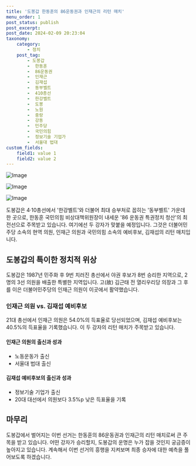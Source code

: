 ```yaml
---
title: '도봉갑 한동훈의 86운동권과 인재근의 리턴 매치'
menu_order: 1
post_status: publish
post_excerpt: 
post_date: 2024-02-09 20:23:04
taxonomy:
    category:
        - 정치
    post_tag:
        - 도봉갑
        -  한동훈
        -  86운동권
        -  인재근
        -  김재섭
        -  동부벨트
        -  410총선
        -  한강벨트
        -  도봉
        -  노원
        -  중랑
        -  강동
        -  민주당
        -  국민의힘
        -  정보기술 기업가
        -  서울대 법대
custom_fields:
    field1: value 1
    field2: value 2
---
```


![Image](https://imgnews.pstatic.net/image/037/2024/02/09/0000033823_001_20240209090209029.jpg?type=w647)

![Image](https://imgnews.pstatic.net/image/037/2024/02/09/0000033823_002_20240209090209089.jpg?type=w647)

![Image](https://imgnews.pstatic.net/image/037/2024/02/09/0000033823_003_20240209090209158.jpg?type=w647)

도봉갑은 4·10총선에서 '한강벨트'와 더불어 최대 승부처로 꼽히는 '동부벨트' 가운데 한 곳으로, 한동훈 국민의힘 비상대책위원장이 내세운 '86 운동권 특권정치 청산'의 최전선으로 주목받고 있습니다. 여기에선 두 강자가 맞붙을 예정입니다. 그것은 더불어민주당 소속의 현역 의원, 인재근 의원과 국민의힘 소속의 예비후보, 김재섭의 리턴 매치입니다.
## 도봉갑의 특이한 정치적 위상
도봉갑은 1987년 민주화 후 9번 치러진 총선에서 야권 후보가 8번 승리한 지역으로, 2명의 3선 의원을 배출한 특별한 지역입니다. 고(故) 김근태 전 열리우리당 의장과 그 후를 이은 더불어민주당의 인재근 의원이 이곳에서 활약했습니다.
### 인재근 의원 vs. 김재섭 예비후보
21대 총선에서 인재근 의원은 54.0%의 득표율로 당선되었으며, 김재섭 예비후보는 40.5%의 득표율을 기록했습니다. 이 두 강자의 리턴 매치가 주목받고 있습니다.
#### 인재근 의원의 출신과 성과
- 노동운동가 출신
- 서울대 법대 출신
#### 김재섭 예비후보의 출신과 성과
- 정보기술 기업가 출신
- 20대 대선에서 의원보다 3.5%p 낮은 득표율을 기록
## 마무리
도봉갑에서 벌어지는 이번 선거는 한동훈의 86운동권과 인재근의 리턴 매치로써 큰 주목을 받고 있습니다. 어떤 강자가 승리할지, 도봉갑의 운명은 누가 잡을 것인지 궁금증이 높아지고 있습니다. 계속해서 이번 선거의 흥행을 지켜보며 최종 승자에 대한 예측을 풀어보도록 하겠습니다.
